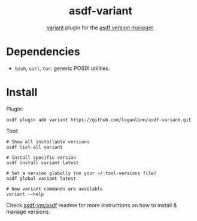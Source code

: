 <div align="center">

# asdf-variant

[variant](https://github.com/mumoshu/variant2) plugin for the [asdf version manager](https://asdf-vm.com).

</div>

# Dependencies

- `bash`, `curl`, `tar`: generic POSIX utilities.

# Install

Plugin:

```shell
asdf plugin add variant https://github.com/loganlinn/asdf-variant.git
```

Tool:

```shell
# Show all installable versions
asdf list-all variant

# Install specific version
asdf install variant latest

# Set a version globally (on your ~/.tool-versions file)
asdf global variant latest

# Now variant commands are available
variant --help
```

Check [asdf-vm/asdf](https://github.com/asdf-vm/asdf) readme for more instructions on how to install & manage versions.
